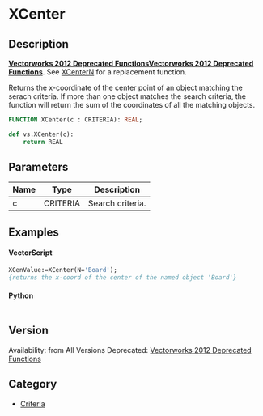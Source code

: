 # XCenter

## Description
<b>[Vectorworks 2012 Deprecated Functions](../../Common/Versions/Vectorworks%202012.md)</b><b>[Vectorworks 2012 Deprecated Functions](../../Common/Versions/Vectorworks%202012.md)</b>. See [XCenterN](XCenterN.md) for a replacement function.


Returns the x-coordinate of the center point of an object matching the serach criteria. If more than one object matches the search criteria, the function will return the sum of the coordinates of all the matching objects.

```pascal
FUNCTION XCenter(c : CRITERIA): REAL;
```

```python
def vs.XCenter(c):
    return REAL
```

## Parameters
|Name|Type|Description|
|---|---|---|
|c|CRITERIA|Search criteria.|

## Examples
#### VectorScript ####
```pascal
XCenValue:=XCenter(N='Board');
{returns the x-coord of the center of the named object 'Board'}
```
#### Python ####
```python

```

## Version
Availability: from All Versions
Deprecated: [Vectorworks 2012 Deprecated Functions](../../Common/Versions/Vectorworks%202012.md)

## Category
* [Criteria](../Categories/Criteria.md)
